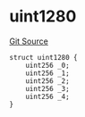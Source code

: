 # uint1280
[Git Source](https://github.com/thrackle-io/uint1024/blob/01acffe4bcc7c2f2309c968fddbd0b0aec7abb41/src/UintTypes.sol)


```solidity
struct uint1280 {
    uint256 _0;
    uint256 _1;
    uint256 _2;
    uint256 _3;
    uint256 _4;
}
```

